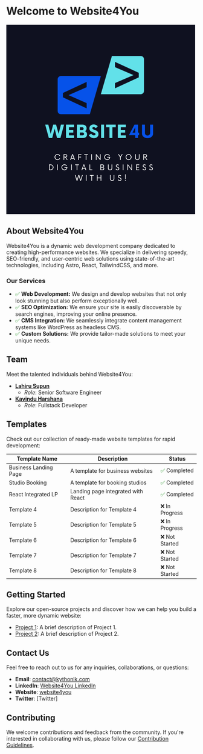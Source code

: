 # Welcome to Website4You

![Website4You Logo](./profile/website4u.png)

## About Website4You

Website4You is a dynamic web development company dedicated to creating high-performance websites. We specialize in delivering speedy, SEO-friendly, and user-centric web solutions using state-of-the-art technologies, including Astro, React, TailwindCSS, and more.

### Our Services

- <font color="green">:white_check_mark:</font> **Web Development:** We design and develop websites that not only look stunning but also perform exceptionally well.
- <font color="green">:white_check_mark:</font> **SEO Optimization:** We ensure your site is easily discoverable by search engines, improving your online presence.
- <font color="green">:white_check_mark:</font> **CMS Integration:** We seamlessly integrate content management systems like WordPress as headless CMS.
- <font color="green">:white_check_mark:</font> **Custom Solutions:** We provide tailor-made solutions to meet your unique needs.

## Team

Meet the talented individuals behind Website4You:

- [**Lahiru Supun**](link-to-template-1)
  - *Role*: Senior Software Engineer
- [**Kavindu Harshana**](link-to-template-1)
  - *Role*: Fullstack Developer

## Templates

Check out our collection of ready-made website templates for rapid development:


| Template Name          | Description                        | Status          |
|-----------------------|-----------------------------------|-----------------|
| Business Landing Page | A template for business websites  | <font color="green">:white_check_mark:</font> Completed |
| Studio Booking        | A template for booking studios    | <font color="green">:white_check_mark:</font> Completed |
| React Integrated LP   | Landing page integrated with React | <font color="green">:white_check_mark:</font> Completed |
| Template 4             | Description for Template 4        | :x: In Progress     |
| Template 5             | Description for Template 5        | :x: In Progress     |
| Template 6             | Description for Template 6        | :x: Not Started     |
| Template 7             | Description for Template 7        | :x: Not Started     |
| Template 8             | Description for Template 8        | :x: Not Started     |

## Getting Started

Explore our open-source projects and discover how we can help you build a faster, more dynamic website:

- [Project 1](link-to-project-1): A brief description of Project 1.
- [Project 2](link-to-project-2): A brief description of Project 2.

## Contact Us

Feel free to reach out to us for any inquiries, collaborations, or questions:

- **Email**: contact@kythonlk.com
- **LinkedIn**: [Website4You LinkedIn](linkedin-link)
- **Website**: [website4you](https://www.dev.kythonlk.com)
- **Twitter**: [Twitter]

## Contributing

We welcome contributions and feedback from the community. If you're interested in collaborating with us, please follow our [Contribution Guidelines](link-to-contribution-guidelines).
